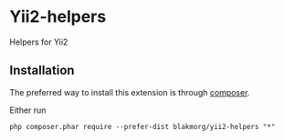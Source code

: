Yii2-helpers
============
Helpers for Yii2

Installation
------------

The preferred way to install this extension is through [composer](http://getcomposer.org/download/).

Either run

```
php composer.phar require --prefer-dist blakmorg/yii2-helpers "*"
```
